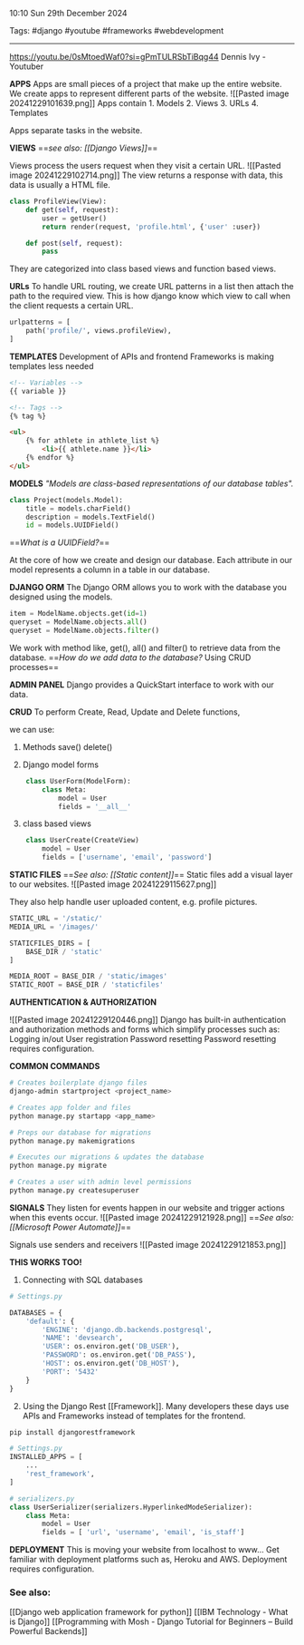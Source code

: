 10:10 Sun 29th December 2024

Tags: #django #youtube #frameworks #webdevelopment 

------------------------------------
https://youtu.be/0sMtoedWaf0?si=gPmTULRSbTiBqg44
Dennis Ivy - Youtuber

**APPS**
Apps are small pieces of a project that make up the entire website.
We create apps to represent different parts of the website.
![[Pasted image 20241229101639.png]]
Apps contain
	1. Models
	2. Views
	3. URLs
	4. Templates

Apps separate tasks in the website.

**VIEWS**
==*see also: [[Django Views]]*==

Views process the users request when they visit a certain URL.
![[Pasted image 20241229102714.png]]
The view returns a response with data, this data is usually a HTML file.

```python
class ProfileView(View):
	def get(self, request):
		user = getUser()
		return render(request, 'profile.html', {'user' :user})

	def post(self, request):
		pass
```

They are categorized into class based views and function based views.

**URLs**
To handle URL routing, we create URL patterns in a list then attach the path to the required view.
This is how django know which view to call when the client requests a certain URL.

```python
urlpatterns = [
	path('profile/', views.profileView),
]
```

**TEMPLATES**
Development of APIs and frontend Frameworks is making templates less needed

```html
<!-- Variables -->
{{ variable }}

<!-- Tags -->
{% tag %}

<ul>
	{% for athlete in athlete_list %}
		<li>{{ athlete.name }}</li>
	{% endfor %}
</ul>
```

**MODELS**
*"Models are class-based representations of our database tables".*

```python
class Project(models.Model):
	title = models.charField()
	description = models.TextField()
	id = models.UUIDField()
```
==*What is a UUIDField?*==

At the core of how we create and design our database.
Each attribute in our model represents a column in a table in our database.

**DJANGO ORM**
The Django ORM allows you to work with the database you designed using the models.

```python
item = ModelName.objects.get(id=1)
queryset = ModelName.objects.all()
queryset = ModelName.objects.filter()
```

We work with method like, get(), all() and filter() to retrieve data from the database.
	==*How do we add data to the database?* Using CRUD processes==

**ADMIN PANEL**
Django provides a QuickStart interface to work with our data.

**CRUD**
To perform 
	Create,
	Read,
	Update and
	Delete functions,
	
we can use:
1. Methods 
	save()
	delete()

2. Django model forms
```python
	class UserForm(ModelForm):
		class Meta:
			model = User
			fields = '__all__'
```

3. class based views
```python
	class UserCreate(CreateView)
		model = User
		fields = ['username', 'email', 'password']
```

**STATIC FILES**
==*See also: [[Static content]]*==
Static files add a visual layer to our websites.
![[Pasted image 20241229115627.png]]

They also help handle user uploaded content, e.g. profile pictures.

```python
STATIC_URL = '/static/'
MEDIA_URL = '/images/'

STATICFILES_DIRS = [
	BASE_DIR / 'static'
]

MEDIA_ROOT = BASE_DIR / 'static/images'
STATIC_ROOT = BASE_DIR / 'staticfiles'
```

**AUTHENTICATION & AUTHORIZATION**

![[Pasted image 20241229120446.png]]
Django has built-in authentication and authorization methods and forms which simplify processes such as:
	Logging in/out
	User registration
	Password resetting
		Password resetting requires configuration. 

**COMMON COMMANDS**

```bash
# Creates boilerplate django files
django-admin startproject <project_name>

# Creates app folder and files
python manage.py startapp <app_name>

# Preps our database for migrations
python manage.py makemigrations

# Executes our migrations & updates the database
python manage.py migrate

# Creates a user with admin level permissions
python manage.py createsuperuser
```

**SIGNALS**
They listen for events happen in our website and trigger actions when this events occur.
![[Pasted image 20241229121928.png]]
==*See also: [[Microsoft Power Automate]]*==

Signals use senders and receivers
![[Pasted image 20241229121853.png]]

**THIS WORKS TOO!**
1. Connecting with SQL databases

```python
# Settings.py

DATABASES = {
	'default': {
		'ENGINE': 'django.db.backends.postgresql',
		'NAME': 'devsearch',
		'USER': os.environ.get('DB_USER'),
		'PASSWORD': os.environ.get('DB_PASS'),
		'HOST': os.environ.get('DB_HOST'),
		'PORT': '5432'
	}
}
```

2. Using the Django Rest [[Framework]].
Many developers these days use APIs and Frameworks instead of templates for the frontend.

```bash
pip install djangorestframework
```
```python
# Settings.py
INSTALLED_APPS = [
	...
	'rest_framework',
]

# serializers.py
class UserSerializer(serializers.HyperlinkedModeSerializer):
	class Meta:
		model = User
		fields = [ 'url', 'username', 'email', 'is_staff']
```

**DEPLOYMENT**
This is moving your website from localhost to www...
Get familiar with deployment platforms such as, Heroku and AWS.
Deployment requires configuration.
### See also:
[[Django web application framework for python]]
[[IBM Technology - What is Django]]
[[Programming with Mosh - Django Tutorial for Beginners – Build Powerful Backends]]


